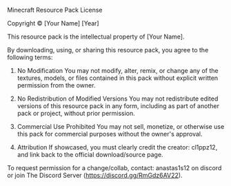 Minecraft Resource Pack License

Copyright © [Your Name] [Year]

This resource pack is the intellectual property of [Your Name].

By downloading, using, or sharing this resource pack, you agree to the following terms:

1. No Modification
You may not modify, alter, remix, or change any of the textures, models, or files contained in this pack without explicit written permission from the owner.

2. No Redistribution of Modified Versions
You may not redistribute edited versions of this resource pack in any form, including as part of another pack or project, without prior permission.

3. Commercial Use Prohibited
You may not sell, monetize, or otherwise use this pack for commercial purposes without the owner's approval.

4. Attribution
If showcased, you must clearly credit the creator: cl1ppz12, and link back to the official download/source page.

To request permission for a change/collab, contact: anastas1s12 on discord or join The Discord Server (https://discord.gg/RmGdz6AV22).
